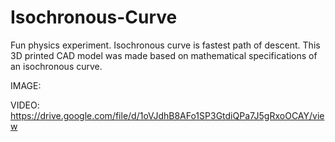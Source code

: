 # Isochronous-Curve
Fun physics experiment. Isochronous curve is fastest path of descent. This 3D printed CAD model was made based on mathematical specifications of an isochronous curve.

IMAGE:


VIDEO:
https://drive.google.com/file/d/1oVJdhB8AFo1SP3GtdiQPa7J5gRxoOCAY/view
